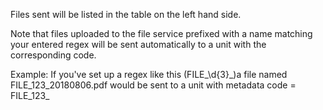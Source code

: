 Files sent will be listed in the table on the left hand side.

Note that files uploaded to the file service prefixed with a name matching your entered regex will be sent automatically to a unit with the corresponding code.

Example: If you've set up a regex like this (FILE\_\d{3}\_)a file named FILE\_123\_20180806.pdf would be sent to a unit with metadata code = FILE\_123\_

